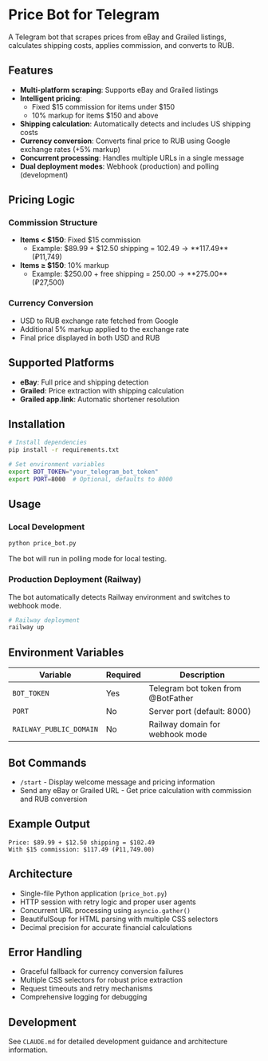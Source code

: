 # Price Bot for Telegram

A Telegram bot that scrapes prices from eBay and Grailed listings, calculates shipping costs, applies commission, and converts to RUB.

## Features

- **Multi-platform scraping**: Supports eBay and Grailed listings
- **Intelligent pricing**: 
  - Fixed $15 commission for items under $150
  - 10% markup for items $150 and above
- **Shipping calculation**: Automatically detects and includes US shipping costs
- **Currency conversion**: Converts final price to RUB using Google exchange rates (+5% markup)
- **Concurrent processing**: Handles multiple URLs in a single message
- **Dual deployment modes**: Webhook (production) and polling (development)

## Pricing Logic

### Commission Structure
- **Items < $150**: Fixed $15 commission
  - Example: $89.99 + $12.50 shipping = $102.49 → **$117.49** (₽11,749)
- **Items ≥ $150**: 10% markup  
  - Example: $250.00 + free shipping = $250.00 → **$275.00** (₽27,500)

### Currency Conversion
- USD to RUB exchange rate fetched from Google
- Additional 5% markup applied to the exchange rate
- Final price displayed in both USD and RUB

## Supported Platforms

- **eBay**: Full price and shipping detection
- **Grailed**: Price extraction with shipping calculation
- **Grailed app.link**: Automatic shortener resolution

## Installation

```bash
# Install dependencies
pip install -r requirements.txt

# Set environment variables
export BOT_TOKEN="your_telegram_bot_token"
export PORT=8000  # Optional, defaults to 8000
```

## Usage

### Local Development
```bash
python price_bot.py
```
The bot will run in polling mode for local testing.

### Production Deployment (Railway)
The bot automatically detects Railway environment and switches to webhook mode.

```bash
# Railway deployment
railway up
```

## Environment Variables

| Variable | Required | Description |
|----------|----------|-------------|
| `BOT_TOKEN` | Yes | Telegram bot token from @BotFather |
| `PORT` | No | Server port (default: 8000) |
| `RAILWAY_PUBLIC_DOMAIN` | No | Railway domain for webhook mode |

## Bot Commands

- `/start` - Display welcome message and pricing information
- Send any eBay or Grailed URL - Get price calculation with commission and RUB conversion

## Example Output

```
Price: $89.99 + $12.50 shipping = $102.49
With $15 commission: $117.49 (₽11,749.00)
```

## Architecture

- Single-file Python application (`price_bot.py`)
- HTTP session with retry logic and proper user agents
- Concurrent URL processing using `asyncio.gather()`
- BeautifulSoup for HTML parsing with multiple CSS selectors
- Decimal precision for accurate financial calculations

## Error Handling

- Graceful fallback for currency conversion failures
- Multiple CSS selectors for robust price extraction
- Request timeouts and retry mechanisms
- Comprehensive logging for debugging

## Development

See `CLAUDE.md` for detailed development guidance and architecture information.